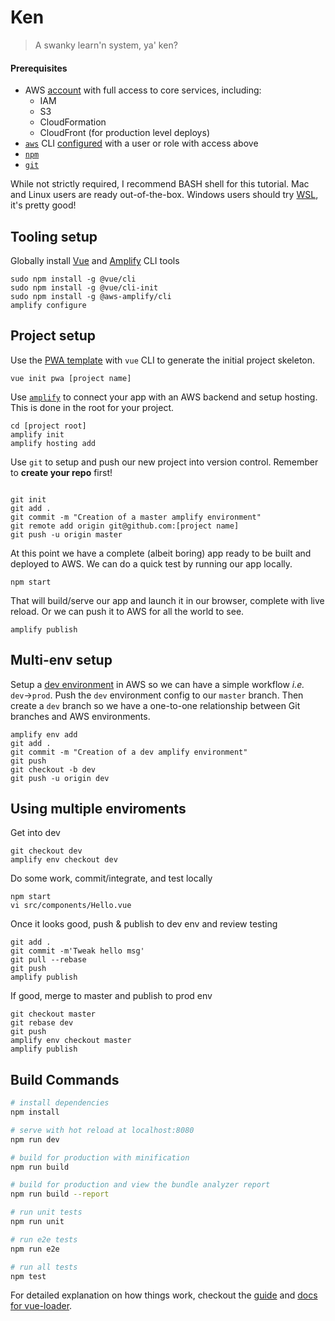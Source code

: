 # Ken

> A swanky learn'n system, ya' ken?

#### Prerequisites

- AWS [account](https://console.aws.amazon.com/billing/home?#/account) with full
  access to core services, including:
  - IAM
  - S3
  - CloudFormation
  - CloudFront (for production level deploys)
- [`aws`](https://docs.aws.amazon.com/cli/latest/userguide/cli-chap-install.html)
  CLI
  [configured](https://docs.aws.amazon.com/cli/latest/userguide/cli-chap-configure.html)
  with a user or role with access above
- [`npm`](https://www.npmjs.com/get-npm)
- [`git`](https://git-scm.com/downloads)

While not strictly required, I recommend BASH shell for this tutorial.  Mac and
Linux users are ready out-of-the-box.  Windows users should try
[WSL](https://docs.microsoft.com/en-us/windows/wsl/install-win10), it's pretty
good!

## Tooling setup

Globally install [Vue](https://cli.vuejs.org/guide/installation.html) and
[Amplify](https://aws-amplify.github.io/docs/cli/init#install-the-cli) CLI tools

```
sudo npm install -g @vue/cli
sudo npm install -g @vue/cli-init
sudo npm install -g @aws-amplify/cli
amplify configure
```

## Project setup

Use the [PWA template](https://github.com/vuejs-templates/pwa) with `vue` CLI to
generate the initial project skeleton.

```
vue init pwa [project name]
```

Use [`amplify`](https://aws-amplify.github.io/docs/cli/init#amplify-init) to
connect your app with an AWS backend and setup hosting. This is done in the root
for your project.

```
cd [project root]
amplify init
amplify hosting add
```

Use `git` to setup and push our new project into version control.  Remember to
**create your repo** first!
```

git init
git add .
git commit -m "Creation of a master amplify environment"
git remote add origin git@github.com:[project name]
git push -u origin master
```

At this point we have a complete (albeit boring) app ready to be built and
deployed to AWS.  We can do a quick test by running our app locally.

```
npm start
```

That will build/serve our app and launch it in our browser, complete with live
reload.  Or we can push it to AWS for all the world to see.

```
amplify publish
```

## Multi-env setup

Setup a [dev
environment](https://aws-amplify.github.io/docs/cli/multienv?sdk=js) in AWS so
we can have a simple workflow *i.e.* `dev`&rarr;`prod`. Push the `dev`
environment config to our `master` branch.  Then create a `dev` branch so we
have a one-to-one relationship between Git branches and AWS environments.

```
amplify env add
git add .
git commit -m "Creation of a dev amplify environment"
git push
git checkout -b dev
git push -u origin dev
```

## Using multiple enviroments

Get into dev

```
git checkout dev
amplify env checkout dev
```

Do some work, commit/integrate, and test locally

```
npm start
vi src/components/Hello.vue
```

Once it looks good, push & publish to dev env and review testing

```
git add .
git commit -m'Tweak hello msg'
git pull --rebase
git push
amplify publish
```

If good, merge to master and publish to prod env

```
git checkout master
git rebase dev
git push
amplify env checkout master
amplify publish
```

## Build Commands

``` bash
# install dependencies
npm install

# serve with hot reload at localhost:8080
npm run dev

# build for production with minification
npm run build

# build for production and view the bundle analyzer report
npm run build --report

# run unit tests
npm run unit

# run e2e tests
npm run e2e

# run all tests
npm test
```

For detailed explanation on how things work, checkout the
[guide](http://vuejs-templates.github.io/webpack/) and [docs for
vue-loader](http://vuejs.github.io/vue-loader).


